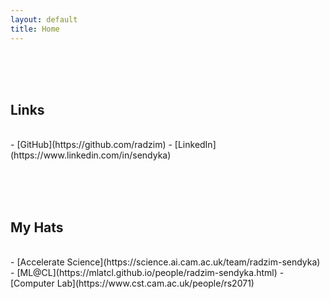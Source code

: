 ```yaml
---
layout: default
title: Home
---
```


<br><br><br>
## Links
<br>
- [GitHub](https://github.com/radzim)
- [LinkedIn](https://www.linkedin.com/in/sendyka)

<br><br><br>
## My Hats
<br>
- [Accelerate Science](https://science.ai.cam.ac.uk/team/radzim-sendyka)
- [ML@CL](https://mlatcl.github.io/people/radzim-sendyka.html)
- [Computer Lab](https://www.cst.cam.ac.uk/people/rs2071)